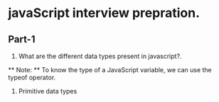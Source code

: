 # javaScript interview prepration.

## Part-1

1. What are the different data types present in javascript?.

** Note: ** To know the type of a JavaScript variable, we can use the typeof operator.

1.  Primitive data types
